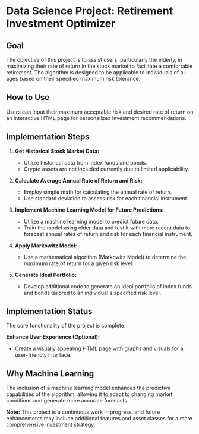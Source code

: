 # Data Science Project: Retirement Investment Optimizer

## Goal
The objective of this project is to assist users, particularly the elderly, in maximizing their rate of return in the stock market to facilitate a comfortable retirement. The algorithm is designed to be applicable to individuals of all ages based on their specified maximum risk tolerance.

## How to Use
Users can input their maximum acceptable risk and desired rate of return on an interactive HTML page for personalized investment recommendations.

## Implementation Steps

1. **Get Historical Stock Market Data:**
   - Utilize historical data from index funds and bonds.
   - Crypto assets are not included currently due to limited applicability.

2. **Calculate Average Annual Rate of Return and Risk:**
   - Employ simple math for calculating the annual rate of return.
   - Use standard deviation to assess risk for each financial instrument.

3. **Implement Machine Learning Model for Future Predictions:**
   - Utilize a machine learning model to predict future data.
   - Train the model using older data and test it with more recent data to forecast annual rates of return and risk for each financial instrument.

4. **Apply Markowitz Model:**
   - Use a mathematical algorithm (Markowitz Model) to determine the maximum rate of return for a given risk level.

5. **Generate Ideal Portfolio:**
   - Develop additional code to generate an ideal portfolio of index funds and bonds tailored to an individual's specified risk level.

## Implementation Status
The core functionality of the project is complete.

**Enhance User Experience (Optional):**
   - Create a visually appealing HTML page with graphs and visuals for a user-friendly interface.

## Why Machine Learning
The inclusion of a machine learning model enhances the predictive capabilities of the algorithm, allowing it to adapt to changing market conditions and generate more accurate forecasts.

**Note:** This project is a continuous work in progress, and future enhancements may include additional features and asset classes for a more comprehensive investment strategy.
